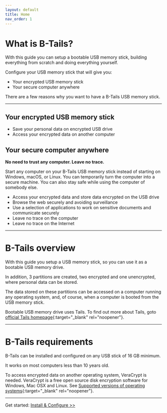 ```yaml
---
layout: default
title: Home
nav_order: 1
---
```


# What is B-Tails?

With this guide you can setup a bootable USB memory stick, building everything from scratch and doing everything yourself.

Configure your USB memory stick that will give you:
* Your encrypted USB memory stick
* Your secure computer anywhere

There are a few reasons why you want to have a B-Tails USB memory stick.

---

## Your encrypted USB memory stick
* Save your personal data on encrypted USB drive
* Access your encrypted data on another computer


## Your secure computer anywhere

**No need to trust any computer. Leave no trace.**

Start any computer on your B-Tails USB memory stick instead of starting on Windows, macOS, or Linux.
You can temporarily turn the computer into a secure machine. You can also stay safe while using the computer of somebody else.

* Access your encrypted data and store data encrypted on the USB drive
* Browse the web securely and avoiding surveillance
* Use a selection of applications to work on sensitive documents and communicate securely
* Leave no trace on the computer
* Leave no trace on the Internet

---
# B-Tails overview

With this guide you setup a USB memory stick, so you can use it as a bootable USB memory drive.

In addition, 3 partitions are created, two encrypted and one unencrypted, where personal data can be stored.

The data stored on these partitions can be accessed on a computer running any operating system, and, of course, when a computer is booted from the USB memory stick.

Bootable USB memory drive uses Tails. To find out more about Tails, goto [official Tails homepage](https://tails.boum.org){:target="_blank" rel="noopener"}. 

---
# B-Tails requirements

B-Tails can be installed and configured on any USB stick of 16 GB minimum.

It works on most computers less than 10 years old.

To access encrypted data on another operating system, VeraCrypt is needed. VeraCrypt is a free open source disk encryption software for Windows, Mac OSX and Linux.
See [Supported versions of operating systems](https://veracrypt.fr/en/Downloads.html){:target="_blank" rel="noopener"}.

---

Get started: [Install & Configure >>](guide/install.html) 
